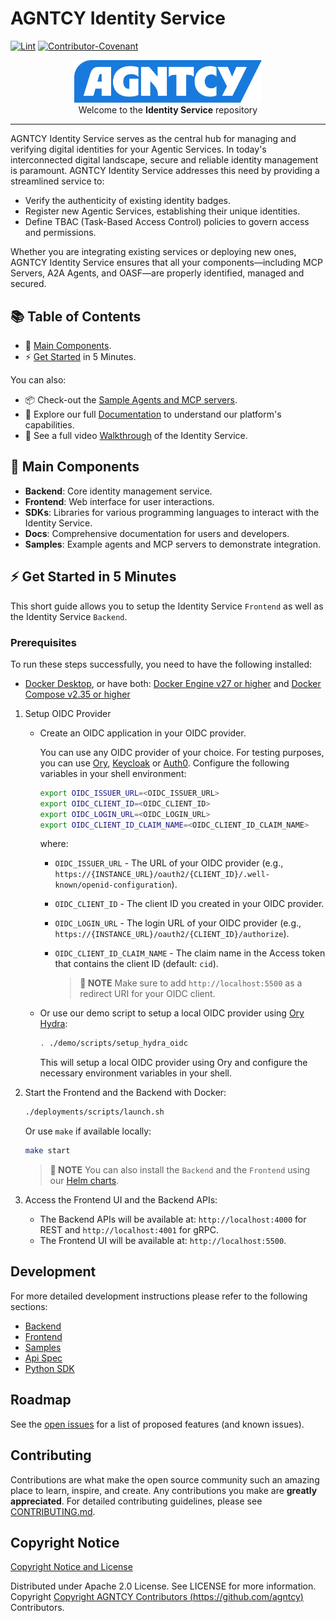 # AGNTCY Identity Service

[![Lint](https://github.com/agntcy/identity-service/actions/workflows/lint.yml/badge.svg?branch=main)](https://github.com/marketplace/actions/super-linter)
[![Contributor-Covenant](https://img.shields.io/badge/Contributor%20Covenant-2.1-fbab2c.svg)](CODE_OF_CONDUCT.md)

<p align="center">
  <a href="https://agntcy.org">
    <picture>
      <source media="(prefers-color-scheme: dark)" srcset="img/logo-white.png" width="300">
      <img alt="" src="img/logo-color.png" width="300">
    </picture>
  </a>
  <br />
  <caption>Welcome to the <b>Identity Service</b> repository</caption>
</p>

---

AGNTCY Identity Service serves as the central hub for managing and verifying digital identities for your Agentic Services.
In today's interconnected digital landscape, secure and reliable identity management is paramount.
AGNTCY Identity Service addresses this need by providing a streamlined service to:

- Verify the authenticity of existing identity badges.
- Register new Agentic Services, establishing their unique identities.
- Define TBAC (Task-Based Access Control) policies to govern access and permissions.

Whether you are integrating existing services or deploying new ones, AGNTCY Identity Service ensures that all your components—including MCP Servers, A2A Agents, and OASF—are properly identified, managed and secured.

## 📚 Table of Contents

- 🌟 [Main Components](#-main-components).
- ⚡️ [Get Started](#%EF%B8%8F-get-started-in-5-minutes) in 5 Minutes.

You can also:

- 📦 Check-out the [Sample Agents and MCP servers](samples/README.md).
- 📘 Explore our full [Documentation](https://identity-docs.outshift.com/) to understand our platform's capabilities.
- 📝 See a full video [Walkthrough](https://www.youtube.com/watch?v=CO3YwjRXyQo&t=1s) of the Identity Service.

## 🌟 Main Components

- **Backend**: Core identity management service.
- **Frontend**: Web interface for user interactions.
- **SDKs**: Libraries for various programming languages to interact with the Identity Service.
- **Docs**: Comprehensive documentation for users and developers.
- **Samples**: Example agents and MCP servers to demonstrate integration.

## ⚡️ Get Started in 5 Minutes

This short guide allows you to setup the Identity Service `Frontend` as well as the Identity Service `Backend`.

### Prerequisites

To run these steps successfully, you need to have the following installed:

- [Docker Desktop](https://docs.docker.com/get-docker/), or have both: [Docker Engine v27 or higher](https://docs.docker.com/engine/install/) and [Docker Compose v2.35 or higher](https://docs.docker.com/compose/install/)

1. Setup OIDC Provider

   - Create an OIDC application in your OIDC provider.

     You can use any OIDC provider of your choice. For testing purposes, you can use [Ory](https://www.ory.sh/), [Keycloak](https://www.keycloak.org/) or [Auth0](https://auth0.com/).
     Configure the following variables in your shell environment:

     ```bash
     export OIDC_ISSUER_URL=<OIDC_ISSUER_URL>
     export OIDC_CLIENT_ID=<OIDC_CLIENT_ID>
     export OIDC_LOGIN_URL=<OIDC_LOGIN_URL>
     export OIDC_CLIENT_ID_CLAIM_NAME=<OIDC_CLIENT_ID_CLAIM_NAME>
     ```

     where:

     - `OIDC_ISSUER_URL` - The URL of your OIDC provider (e.g., `https://{INSTANCE_URL}/oauth2/{CLIENT_ID}/.well-known/openid-configuration`).
     - `OIDC_CLIENT_ID` - The client ID you created in your OIDC provider.
     - `OIDC_LOGIN_URL` - The login URL of your OIDC provider (e.g., `https://{INSTANCE_URL}/oauth2/{CLIENT_ID}/authorize`).
     - `OIDC_CLIENT_ID_CLAIM_NAME` - The claim name in the Access token that contains the client ID (default: `cid`).

       > **📝 NOTE**
       > Make sure to add `http://localhost:5500` as a redirect URI for your OIDC client.

   - Or use our demo script to setup a local OIDC provider using [Ory Hydra](https://www.ory.sh/):

     ```bash
     . ./demo/scripts/setup_hydra_oidc
     ```

     This will setup a local OIDC provider using Ory and configure the necessary environment variables in your shell.

2. Start the Frontend and the Backend with Docker:

   ```bash
   ./deployments/scripts/launch.sh
   ```

   Or use `make` if available locally:

   ```bash
   make start
   ```

   > **📝 NOTE**
   > You can also install the `Backend` and the `Frontend` using our [Helm charts](charts).

3. Access the Frontend UI and the Backend APIs:

   - The Backend APIs will be available at: `http://localhost:4000` for REST and `http://localhost:4001` for gRPC.
   - The Frontend UI will be available at: `http://localhost:5500`.

## Development

For more detailed development instructions please refer to the following sections:

- [Backend](backend/README.md)
- [Frontend](frontend/README.md)
- [Samples](samples/README.md)
- [Api Spec](backend/api/spec/README.md)
- [Python SDK](/sdk/python/README.md)

## Roadmap

See the [open issues](https://github.com/agntcy/identity-service/issues) for a list
of proposed features (and known issues).

## Contributing

Contributions are what make the open source community such an amazing place to
learn, inspire, and create. Any contributions you make are **greatly
appreciated**. For detailed contributing guidelines, please see
[CONTRIBUTING.md](CONTRIBUTING.md).

## Copyright Notice

[Copyright Notice and License](LICENSE)

Distributed under Apache 2.0 License. See LICENSE for more information.
Copyright [Copyright AGNTCY Contributors (https://github.com/agntcy)](https://github.com/agntcy) Contributors.
